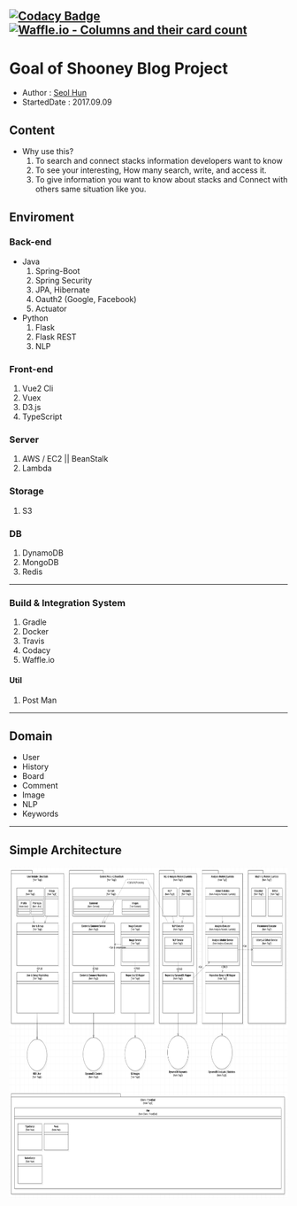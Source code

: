 
[![Codacy Badge](https://api.codacy.com/project/badge/Grade/29dd0bb705bc4df386ae2eb38bd69ca4)](https://www.codacy.com/app/shun10114/renew-shooney?utm_source=github.com&utm_medium=referral&utm_content=Seolhun/renew-shooney&utm_campaign=badger)
[![Waffle.io - Columns and their card count](https://badge.waffle.io/Seolhun/renew-shooney.svg?columns=all)](https://waffle.io/Seolhun/renew-shooney)
---
# Goal of Shooney Blog Project


- Author : [Seol Hun](https://github.com/Seolhun)
- StartedDate : 2017.09.09

## Content
- Why use this?
	1. To search and connect stacks information developers want to know
	2. To see your interesting, How many search, write, and access it.
	3. To give information you want to know about stacks and Connect with others same situation like you.

## Enviroment
### Back-end
- Java
    1. Spring-Boot
    2. Spring Security
    3. JPA, Hibernate
    4. Oauth2 (Google, Facebook)
    5. Actuator
- Python
    1. Flask
    2. Flask REST
    3. NLP

### Front-end
1. Vue2 Cli
2. Vuex
3. D3.js
4. TypeScript

### Server
1. AWS / EC2 || BeanStalk
2. Lambda

### Storage
1. S3

### DB
1. DynamoDB
2. MongoDB
3. Redis

---
### Build & Integration System
1. Gradle
2. Docker
3. Travis
4. Codacy
5. Waffle.io

#### Util
1. Post Man

---
## Domain
- User
- History
- Board
- Comment
- Image
- NLP
- Keywords


---
## Simple Architecture
<img src="readme/architecture.png" width="900" height="600">
